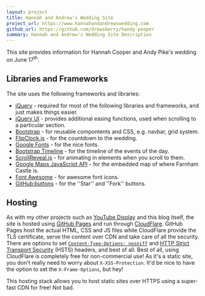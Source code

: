 ```yaml
---
layout: project
title: Hannah and Andrew's Wedding Site
project_url: https://www.hannahandandrewswedding.com
github_url: https://github.com/drewsberry/handy-pooper
summary: Hannah and Andrew's Wedding Site Description
---
```


This site provides information for Hannah Cooper and Andy Pike's wedding on June 17<sup>th</sup>.

## Libraries and Frameworks

The site uses the following frameworks and libraries:

* [jQuery](https://jquery.com/) - required for most of the following libraries and frameworks, and just makes things easier.
* [jQuery UI](https://jqueryui.com/) - provides additional easing functions, used when scrolling to a particular section.
* [Bootstrap](http://getbootstrap.com/) - for reusable compontents and CSS, e.g. navbar, grid system.
* [FlipClock.js](http://flipclockjs.com/) - for the countdown to the wedding.
* [Google Fonts](https://fonts.google.com/) - for the nice fonts.
* [Bootstrap Timeline](http://bootsnipp.com/snippets/featured/timeline-responsive) - for the timeline of the events of the day.
* [ScrollReveal.js](https://scrollrevealjs.org/) - for animating in elements when you scroll to them.
* [Google Maps JavaScript API](https://developers.google.com/maps/documentation/javascript/) - for the embedded map of where Farnham Castle is.
* [Font Awesome](http://fontawesome.io/) - for awesome font icons.
* [GitHub:buttons](https://buttons.github.io/) - for the ''Star'' and ''Fork'' buttons.

## Hosting

As with my other projects such as [YouTube Display](youtube-display) and this blog itself, the site is hosted using [GitHub Pages](https://pages.github.com/) and run through [CloudFlare](http://cloudflare.com/). GitHub Pages host the actual HTML, CSS and JS files while CloudFlare provide the TLS certificate, serve the content over CDN and take care of all the security. There are options to set [`Content-Type-Options: nosniff`](https://developer.mozilla.org/en-US/docs/Web/HTTP/Headers/X-Content-Type-Options) and [HTTP Strict Transport Security](https://www.owasp.org/index.php/HTTP_Strict_Transport_Security_Cheat_Sheet) (HSTS) headers, and best of all. Best of all, using CloudFlare is completely free for non-commercial use! As it's a static site, you don't really need to worry about `X-XSS-Protection`. It'd be nice to have the option to set the `X-Frame-Options`, but hey!

This hosting stack allows you to host static sites over HTTPS using a super-fast CDN for free! Not bad.
